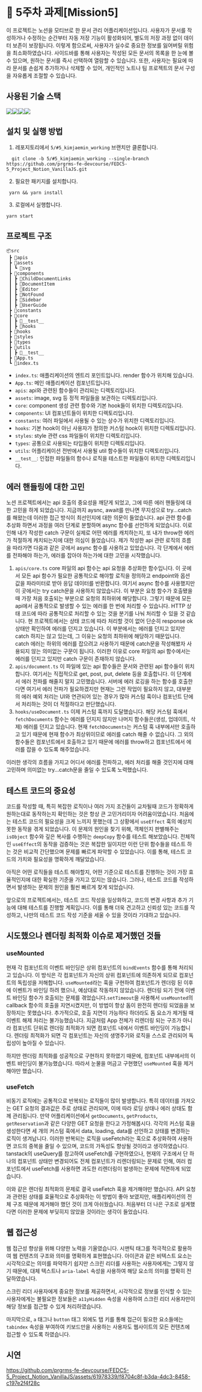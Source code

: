 # 📌 5주차 과제[Mission5]

이 프로젝트는 노션을 모티브로 한 문서 관리 어플리케이션입니다.
사용자가 문서를 작성하거나 수정하는 순간부터 자동 저장 기능이 활성화되어, 별도의 저장 과정 없이 데이터 보존이 보장됩니다. 이렇게 함으로써, 사용자가 실수로 중요한 정보를 잃어버릴 위험을 최소화하였습니다.
사이드바를 통해 사용자는 작성된 모든 문서의 목록을 한 눈에 볼 수 있으며, 원하는 문서를 즉시 선택하여 열람할 수 있습니다.
또한, 사용자는 필요에 따라 문서를 손쉽게 추가하거나 삭제할 수 있어, 개인적인 노트나 팀 프로젝트의 문서 구성을 자유롭게 조절할 수 있습니다.

## 사용된 기술 스택

<img src="https://img.shields.io/badge/typescript-3178C6?style=for-the-badge&logo=typescript&logoColor=white" /><img src="https://img.shields.io/badge/webpack-8DD6F9?style=for-the-badge&logo=webpack&logoColor=white" /><img src="https://img.shields.io/badge/sass-CC6699?style=for-the-badge&logo=sass&logoColor=white"><img src="https://img.shields.io/badge/jest-C21325?style=for-the-badge&logo=jest&logoColor=white">

## 설치 및 실행 방법

1. 레포지토리에서 `5/#5_kimjaemin_working` 브랜치만 클론합니다.

```
  git clone -b 5/#5_kimjaemin_working --single-branch https://github.com/prgrms-fe-devcourse/FEDC5-5_Project_Notion_VanillaJS.git
```

2. 필요한 패키지를 설치합니다.

```
 yarn && yarn install
```

3. 로컬에서 실행합니다.

```
yarn start
```

## 프로젝트 구조

```
📦src
 ┣ 📂apis
 ┣ 📂assets
 ┃ ┗ 📂svg
 ┣ 📂components
 ┃ ┣ 📂ChildDocumentLinks
 ┃ ┣ 📂DocumentItem
 ┃ ┣ 📂Editor
 ┃ ┣ 📂NotFound
 ┃ ┣ 📂Sidebar
 ┃ ┣ 📂UserGuide
 ┣ 📂constants
 ┣ 📂core
 ┃ ┣ 📂__test__
 ┃ ┣ 📂hooks
 ┣ 📂hooks
 ┣ 📂styles
 ┣ 📂types
 ┣ 📂utils
 ┃ ┣ 📂__test__
 ┣ 📜App.ts
 ┗ 📜index.ts
```

- `index.ts`: 애플리케이션의 엔트리 포인트입니다. render 함수가 위치해 있습니다.
- `App.ts`: 메인 애플리케이션 컴포넌트입니다.
- `apis`: api와 관련된 함수들이 관리되는 디렉토리입니다.
- `assets`: image, svg 등 정적 파일들을 보관하는 디렉토리입니다.
- `core`: component 생성 관련 함수와 기본 hook들이 위치한 디렉토리입니다.
- `components`: UI 컴포넌트들이 위치한 디렉토리입니다.
- `constants`: 여러 파일에서 사용될 수 있는 상수가 위치한 디렉토리입니다.
- `hooks`: 기본 hook이 아닌 사용자가 정의한 커스텀 hook이 위치한 디렉토리입니다.
- `styles`: style 관련 css 파일들이 위치한 디렉토리입니다.
- `types`: 공통으로 사용되는 타입들이 위치한 디렉토리입니다.
- `utils`: 어플리케이션 전반에서 사용될 util 함수들이 위치한 디렉토리입니다.
- `__test__`: 인접한 파일들의 함수나 로직을 테스트한 파일들이 위치한 디렉토리입니다.

## 에러 핸들링에 대한 고민

노션 프로젝트에서는 api 호출의 중요성을 깨닫게 되었고, 그에 따른 에러 핸들링에 대한 고민을 하게 되었습니다. 지금까지 aysnc, await를 만나면 무지성으로 try...catch를 해왔는데 이러한 접근 방식이 최선인지에 대한 의문이 들었습니다. api 관련 함수를 추상화 하면서 과정을 여러 단계로 분할하며 async 함수를 선언하게 되었습니다. 이로 인해 내가 작성한 catch 구문이 실제로 어떤 에러를 캐치하는지, 또 내가 throw한 에러가 적절하게 캐치되는지에 대한 의심이 들었습니다.
제가 작성한 api 관련 로직의 흐름을 따라가면 다음과 같은 곳에서 async 함수를 사용하고 있었습니다. 각 단계에서 에러를 전파해야 하는가, 에러를 잡아야 하는가에 대한 고민을 시작했습니다.

1. `apis/core.ts`
   core 파일의 api 함수는 api 요청을 추상화한 함수입니다. 이 곳에서 모든 api 함수가 필요한 공통적으로 해야할 로직을 정의하고 endpoint와 옵션 값을 파라미터로 받아 응답 데이터를 반환합니다.
   여기서 async 함수를 사용했지만 이 곳에서는 try catch문을 사용하지 않았습니다. 이 부분은 요청 함수가 호출됐을때 가장 처음 호출되는 부분으로 요청의 최하위에 해당합니다. 그렇기 때문에 모든 api에서 공통적으로 발생할 수 있는 에러를 한 번에 처리할 수 있습니다. HTTP 상태 코드에 따라 공통적으로 처리할 수 있는 것을 분기를 나눠 처리할 수 있을 것 같습니다. 현 프로젝트에서는 상태 코드에 따라 처리할 것이 없어 단순히 response ok 상태만 확인하여 에러를 던지고 있습니다.
   이 부분에서는 에러를 던지고 있지만 catch 하지는 않고 있는데, 그 이유는 요청의 최하위에 해당하기 때문입니다. catch 에러는 하위의 에러를 잡으려고 사용하기 때문에 catch문을 작성해봤자 사용되지 않는 의미없는 구문이 됩니다.
   이러한 이유로 core 파일의 api 함수에서는 에러를 던지고 있지만 catch 구문이 존재하지 않습니다.
2. `apis/document.ts`
   이 파일에 있는 api 함수들은 문서와 관련된 api 함수들이 위치합니다. 여기서는 직접적으로 get, post, put, delete 등을 호출합니다. 이 단계에서 에러 전파를 해줄지 말지 고민했습니다. 서버에 에러 로깅을 하는 함수를 호출한다면 여기서 에러 전파가 필요하겠지만 현재는 그런 작업이 필요하지 않고, 대부분의 에러 예외 처리는 UI와 연관되어 있는 경우가 많아 커스텀 훅이나 컴포넌트 단에서 처리하는 것이 더 적절하다고 판단했습니다.
3. `hooks/useDocument.ts`
   이제 커스텀 훅까지 도달했습니다. 해당 커스텀 훅에서 `fetchDocuments` 함수는 에러를 던지지 않지만 나머지 함수들은(생성, 업데이트, 삭제) 에러를 던지고 있습니다. 현재 `fetchDocuments`는 커스텀 훅 내부에서만 호출하고 있기 때문에 현재 함수가 최상위이므로 에러를 catch 해줄 수 없습니다. 그 외의 함수들은 컴포넌트에서 호출하고 있기 때문에 에러를 throw하고 컴포넌트에서 에러를 잡을 수 있도록 해주었습니다.

이러한 생각의 흐름을 가지고 어디서 에러를 전파하고, 에러 처리를 해줄 것인지에 대해 고민하며 의미없는 try...catch문을 줄일 수 있도록 노력했습니다.

## 테스트 코드의 중요성

코드를 작성할 때, 특히 복잡한 로직이나 여러 가지 조건들이 교차될때 코드가 정확하게 원하는대로 동작하는지 확인하는 것은 항상 큰 고민거리이자 어려움이었습니다. 처음에는 테스트 코드의 필요성을 크게 느끼지 못했는데 그 상황에서 `useEffect` 훅의 예상치 못한 동작을 겪게 되었습니다. 이 문제의 원인을 찾기 위해, 객체인지 판별해주는 `isObject` 함수와 깊은 복사를 수행하는 `deepCopy` 함수를 테스트 해보았습니다. 전체적인 `useEffect`의 동작을 검증하는 것은 복잡한 일이지만 이런 단위 함수들을 테스트 하는 것은 비교적 간단했으며 문제를 빠르게 파악할 수 있었습니다. 이를 통해, 테스트 코드의 가치와 필요성을 명확하게 깨달았습니다.

아직은 어떤 로직들을 테스트 해야할지, 어떤 기준으로 테스트를 진행하는 것이 가장 효율적인지에 대한 확실한 기준을 가지고 있지는 않습니다. 그러나, 테스트 코드를 작성하면서 발생하는 문제의 원인을 훨씬 빠르게 찾게 되었습니다.

앞으로의 프로젝트에서는, 테스트 코드 작성을 일상화하고, 코드의 변경 사항과 추가 기능에 대해 테스트를 진행할 계획입니다. 이를 통해 더욱 견고하고 신뢰성 있는 코드를 작성하고, 나만의 테스트 코드 작성 기준을 세울 수 있을 것이라 기대하고 있습니다.

## 시도했으나 렌더링 최적화 이슈로 제거했던 것들

### useMounted

현재 각 컴포넌트의 이벤트 바인딩은 상위 컴포넌트의 `bindEvents` 함수를 통해 처리되고 있습니다. 이 방식은 각 컴포넌트가 자신의 상위 컴포넌트에 의존하게 되므로 컴포넌트의 독립성을 저해합니다. `useMounted`라는 훅을 구현하여 컴포넌트가 렌더링 된 이후에 이벤트가 바인딩 하려 했으나, 예상대로 작동하지 않았습니다. 렌더링 되기 전에 이벤트 바인딩 함수가 호출되는 문제를 겪었습니다.`setTimeout`을 사용해서 `useMounted`의 callback 함수의 호출을 지연시켰지만, 이 방법이 항상 돔이 완전히 렌더링 되었음을 보장하지는 못했습니다. 추가적으로, 호출 지연이 가능하다 하더라도 돔 요소가 제거될 때 이벤트 해제 처리는 불가능했습니다.
지금처럼 App 전체가 리렌더링 되는 구조가 아니라 컴포넌트 단위로 렌더링 최적화가 되면 컴포넌트 내에서 이벤트 바인딩이 가능합니다. 렌더링 최적화가 되면 각 컴포넌트는 자신의 생명주기와 로직을 스스로 관리되어 독립성이 높아질 수 있습니다.

하지만 렌더링 최적화를 성공적으로 구현하지 못하였기 때문에, 컴포넌트 내부에서의 이벤트 바인딩이 불가능했습니다. 따라서 눈물을 머금고 구현했던 `useMounted` 훅을 제거해야만 했습니다.

### useFetch

비동기 로직에는 공통적으로 반복되는 로직들이 많이 발생합니다. 특히 데이터를 가져오는 GET 요청의 결과값은 주로 상태로 관리되며, 이에 따라 로딩 상태나 에러 상태도 함께 관리됩니다. 만약 어플리케이션에서 `getDocuments`, `getProducts`, `getReservation`과 같은 다양한 GET 요청을 한다고 가정해봅시다. 각각의 커스텀 훅을 생성한다면 세 개의 커스텀 훅에서 data, loading, data를 선언하고 상태를 변경하는 로직이 생겨납니다.
이러한 반복되는 로직을 useFetch라는 훅으로 추상화하여 사용하면 코드의 중복을 줄일 수 있으며, 코드의 가독성도 향상될 것이라고 생각하였습니다. tanstack의 useQuery를 참고하여 useFetch를 구현하였으나, 현재의 구조에서 단 하나의 컴포넌트 상태만 변경되어도 전체 컴포넌트가 리렌더링되는 문제로 인해, 여러 컴포넌트에서 useFetch를 사용하면 과도한 리렌더링이 발생하는 문제에 직면하게 되었습니다.

이와 같은 렌더링 최적화의 문제로 결국 useFetch 훅을 제거해야만 했습니다. API 요청과 관련된 상태를 효율적으로 추상화하는 이 방법이 좋아 보였지만, 애플리케이션의 전체 구조 때문에 제거해야 했던 것이 크게 아쉬웠습니다. 처음부터 더 나은 구조로 설계했다면 이러한 문제에 부딪히지 않았을 것이라는 생각이 들었습니다.

## 웹 접근성

웹 접근성 향상을 위해 다양한 노력을 기울였습니다. 시맨틱 태그를 적극적으로 활용하여 웹 컨텐츠의 구조와 의미를 명확하게 표현했습니다. 아이콘과 같은 비텍스트 요소는 시각적으로는 의미를 파악하기 쉽지만 스크린 리더를 사용하는 사용자에게는 그렇지 않기 때문에, 대체 텍스트나 `aria-label` 속성을 사용하여 해당 요소의 의미를 명확히 전달하였습니다.

스크린 리더 사용자에게 중요한 정보를 제공하면서, 시각적으로 정보를 인식할 수 있는 사용자에게는 불필요한 정보들은 `a11yHidden` 속성을 사용하여 스크린 리더 사용자만이 해당 정보를 접근할 수 있게 처리하였습니다.

마지막으로, `a` 태그나 `button` 태그 외에도 탭 키를 통해 접근이 필요한 요소들에는 `tabindex` 속성을 부여하여 키보드만을 사용하는 사용자도 웹사이트의 모든 컨텐츠에 접근할 수 있도록 하였습니다.

## 시연

https://github.com/prgrms-fe-devcourse/FEDC5-5_Project_Notion_VanillaJS/assets/61978339/f8704c8f-b3da-4dc3-8458-c197e2f4f28c
